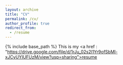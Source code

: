 ```yaml
---
layout: archive
title: "CV"
permalink: /cv/
author_profile: true
redirect_from:
  - /resume
---
```


{% include base_path %}
This is my <a href : "https://drive.google.com/file/d/1rJu_02s2l1Yr9ofSbMl-xJCyUYIUFUzM/view?usp=sharing">resume</a>
  

